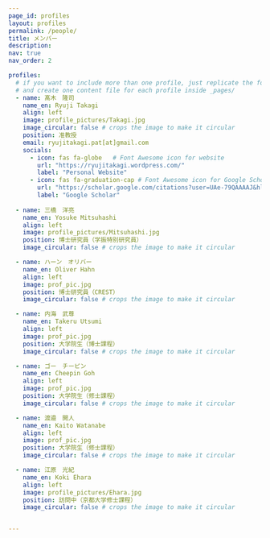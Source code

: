 ```yaml
---
page_id: profiles
layout: profiles
permalink: /people/
title: メンバー
description: 
nav: true
nav_order: 2

profiles:
  # if you want to include more than one profile, just replicate the following block
  # and create one content file for each profile inside _pages/
  - name: 髙木　隆司
    name_en: Ryuji Takagi
    align: left
    image: profile_pictures/Takagi.jpg
    image_circular: false # crops the image to make it circular
    position: 准教授
    email: ryujitakagi.pat[at]gmail.com
    socials:
      - icon: fas fa-globe   # Font Awesome icon for website
        url: "https://ryujitakagi.wordpress.com/"
        label: "Personal Website"
      - icon: fas fa-graduation-cap # Font Awesome icon for Google Scholar
        url: "https://scholar.google.com/citations?user=UAe-79QAAAAJ&hl=ja"
        label: "Google Scholar"
  
  - name: 三橋　洋亮
    name_en: Yosuke Mitsuhashi
    align: left
    image: profile_pictures/Mitsuhashi.jpg
    position: 博士研究員（学振特別研究員）
    image_circular: false # crops the image to make it circular

  - name: ハーン　オリバー
    name_en: Oliver Hahn
    align: left
    image: prof_pic.jpg
    position: 博士研究員（CREST）
    image_circular: false # crops the image to make it circular

  - name: 内海　武尊
    name_en: Takeru Utsumi
    align: left
    image: prof_pic.jpg
    position: 大学院生（博士課程）
    image_circular: false # crops the image to make it circular

  - name: ゴー　チーピン
    name_en: Cheepin Goh
    align: left
    image: prof_pic.jpg
    position: 大学院生（修士課程）
    image_circular: false # crops the image to make it circular

  - name: 渡邉　開人
    name_en: Kaito Watanabe
    align: left
    image: prof_pic.jpg
    position: 大学院生（修士課程）
    image_circular: false # crops the image to make it circular

  - name: 江原　光紀
    name_en: Koki Ehara
    align: left
    image: profile_pictures/Ehara.jpg
    position: 訪問中（京都大学修士課程）
    image_circular: false # crops the image to make it circular


---
```


